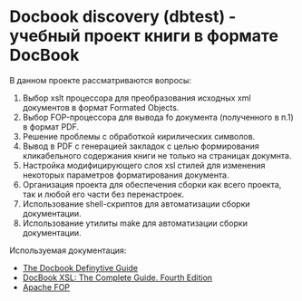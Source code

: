 # Docbook discovery (dbtest) - учебный проект книги в формате DocBook

В данном проекте рассматриваются вопросы:
1. Выбор xslt процессора для преобразования исходных xml документов в формат Formated Objects.
2. Выбор FOP-процессора для вывода fo документа (полученного в п.1) в формат PDF.
3. Решение проблемы с обработкой кирилических символов.
4. Вывод в PDF с генерацией закладок с целью формирования кликабельного содержания книги не только на страницах докумнта.
5. Настройка модифицирующего слоя xsl стилей для изменения некоторых параметров форматирования документа.
6. Организация проекта для обеспечения сборки как всего проекта, так и любой его части без перенастроек.
7. Использование shell-скриптов для автоматизации сборки документации.
8. Использование утилиты make для автоматизации сборки документации.

Используемая документация:
* [The Docbook Definytive Guide](http://tdg.docbook.org/tdg/5.0/docbook.html)
* [DocBook XSL: The Complete Guide. Fourth Edition](http://www.sagehill.net/docbookxsl/index.html)
* [Apache FOP](https://xmlgraphics.apache.org/fop/)
